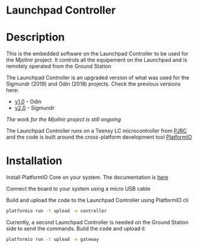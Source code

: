 # Launchpad Controller

# Description

This is the embedded software on the Launchpad Controller to be used for the Mjollnir project.
It controls all the equipement on the Launchpad and is remotely operated from the Ground Station

The Launchpad Controller is an upgraded version of what was used for the Sigmundr (2019) and Odin (2018) projects. Check the previous versions here:

- [v1.0](https://github.com/aesirkth/launchpad-controller/tree/v1.0) - Odin
- [v2.0](https://github.com/aesirkth/launchpad-controller/tree/v2.0) - Sigmundr

*The work for the Mjollnir project is still ongoing*

The Launchpad Controller runs on a Teensy LC microcontroller from [PJRC](https://www.pjrc.com/teensy/teensyLC.html) and the code is built around the cross-platform development tool [PlatformIO](https://platformio.org/)

# Installation

Install PlatformIO Core on your system. The documentation is [here](https://platformio.org/install/cli)

Connect the board to your system using a micro USB cable

Build and upload the code to the Launchpad Controller using PlatformIO cli

```sh
platformio run -t upload -e controller
```

Currently, a second Launchpad Controller is needed on the Ground Station side to send the commands. Build the code and upload it

```sh
platformio run -t upload -e gateway
```